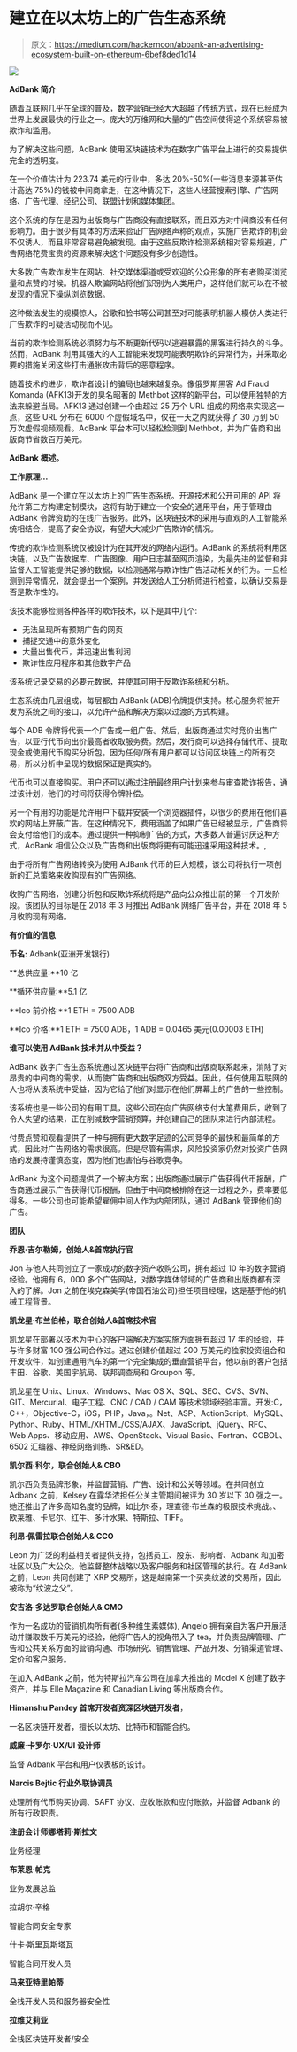 # 建立在以太坊上的广告生态系统

> 原文：<https://medium.com/hackernoon/abbank-an-advertising-ecosystem-built-on-ethereum-6bef8ded1d14>

![](img/9bf97ef28b28decc7ac1e3c772bca78e.png)

**AdBank 简介**

随着互联网几乎在全球的普及，数字营销已经大大超越了传统方式，现在已经成为世界上发展最快的行业之一。庞大的万维网和大量的广告空间使得这个系统容易被欺诈和滥用。

为了解决这些问题，AdBank 使用区块链技术为在数字广告平台上进行的交易提供完全的透明度。

在一个价值估计为 223.74 美元的行业中，多达 20%-50%(一些消息来源甚至估计高达 75%)的钱被中间商拿走，在这种情况下，这些人经营搜索引擎、广告网络、广告代理、经纪公司、联盟计划和媒体集团。

这个系统的存在是因为出版商与广告商没有直接联系，而且双方对中间商没有任何影响力。由于很少有具体的方法来验证广告网络声称的观点，实施广告欺诈的机会不仅诱人，而且非常容易避免被发现。由于这些反欺诈检测系统相对容易规避，广告网络花费宝贵的资源来解决这个问题没有多少创造性。

大多数广告欺诈发生在网站、社交媒体渠道或受欢迎的公众形象的所有者购买浏览量和点赞的时候。机器人欺骗网站将他们识别为人类用户，这样他们就可以在不被发现的情况下操纵浏览数据。

这种做法发生的规模惊人，谷歌和脸书等公司甚至对可能表明机器人模仿人类进行广告欺诈的可疑活动视而不见。

当前的欺诈检测系统必须努力与不断更新代码以逃避暴露的黑客进行持久的斗争。然而，AdBank 利用其强大的人工智能来发现可能表明欺诈的异常行为，并采取必要的措施关闭这些打击通胀攻击背后的恶意程序。

随着技术的进步，欺诈者设计的骗局也越来越复杂。像俄罗斯黑客 Ad Fraud Komanda (AFK13)开发的臭名昭著的 Methbot 这样的新平台，可以使用独特的方法来躲避当局。AFK13 通过创建一个由超过 25 万个 URL 组成的网络来实现这一点，这些 URL 分布在 6000 个虚假域名中，仅在一天之内就获得了 30 万到 50 万次虚假视频观看。AdBank 平台本可以轻松检测到 Methbot，并为广告商和出版商节省数百万美元。

**AdBank 概述。**

**工作原理…**

AdBank 是一个建立在以太坊上的广告生态系统。开源技术和公开可用的 API 将允许第三方构建定制模块，这将有助于建立一个安全的通用平台，用于管理由 AdBank 令牌资助的在线广告服务。此外，区块链技术的采用与直观的人工智能系统相结合，提高了安全协议，有望大大减少广告欺诈的情况。

传统的欺诈检测系统仅被设计为在其开发的网络内运行。AdBank 的系统将利用区块链，以及广告数据库、广告图像、用户日志甚至网页渲染，为最先进的监督和非监督人工智能提供足够的数据，以检测通常与欺诈性广告活动相关的行为。一旦检测到异常情况，就会提出一个案例，并发送给人工分析师进行检查，以确认交易是否是欺诈性的。

该技术能够检测各种各样的欺诈技术，以下是其中几个:

*   无法呈现所有预期广告的网页
*   捕捉交通中的意外变化
*   大量出售代币，并迅速出售利润
*   欺诈性应用程序和其他数字产品

该系统记录交易的必要元数据，并使其可用于反欺诈系统和分析。

生态系统由几层组成，每层都由 AdBank (ADB)令牌提供支持。核心服务将被开发为系统之间的接口，以允许产品和解决方案以过渡的方式构建。

每个 ADB 令牌将代表一个广告或一组广告。然后，出版商通过实时竞价出售广告，以亚行代币向出价最高者收取服务费。然后，发行商可以选择存储代币、提取现金或使用代币购买分析包。因为任何/所有用户都可以访问区块链上的所有交易，所以分析中呈现的数据保证是真实的。

代币也可以直接购买。用户还可以通过注册最终用户计划来参与审查欺诈报告，通过该计划，他们的时间将获得令牌补偿。

另一个有用的功能是允许用户下载并安装一个浏览器插件，以很少的费用在他们喜欢的网站上屏蔽广告。在这种情况下，费用涵盖了如果广告已经被显示，广告商将会支付给他们的成本。通过提供一种抑制广告的方式，大多数人普遍讨厌这种方式，AdBank 相信公众以及广告商和出版商将更有可能迅速采用这种技术。,

由于将所有广告网络转换为使用 AdBank 代币的巨大规模，该公司将执行一项创新的汇总策略来收购现有的广告网络。

收购广告网络，创建分析包和反欺诈系统将是产品向公众推出前的第一个开发阶段。该团队的目标是在 2018 年 3 月推出 AdBank 网络广告平台，并在 2018 年 5 月收购现有网络。

**有价值的信息**

**币名:** Adbank(亚洲开发银行)

**总供应量:**10 亿

**循环供应量:**5.1 亿

**Ico 前价格:**1 ETH = 7500 ADB

**Ico 价格:**1 ETH = 7500 ADB，1 ADB = 0.0465 美元(0.00003 ETH)

**谁可以使用 AdBank 技术并从中受益？**

AdBank 数字广告生态系统通过区块链平台将广告商和出版商联系起来，消除了对昂贵的中间商的需求，从而使广告商和出版商双方受益。因此，任何使用互联网的人也将从该系统中受益，因为它给了他们对显示在他们屏幕上的广告的一些控制。

该系统也是一些公司的有用工具，这些公司在向广告网络支付大笔费用后，收到了令人失望的结果，正在削减数字营销预算，并创建自己的团队来进行内部流程。

付费点赞和观看提供了一种与拥有更大数字足迹的公司竞争的最快和最简单的方式，因此对广告网络的需求很高。但是尽管有需求，风险投资家仍然对投资广告网络的发展持谨慎态度，因为他们也害怕与谷歌竞争。

AdBank 为这个问题提供了一个解决方案；出版商通过展示广告获得代币报酬，广告商通过展示广告获得代币报酬，但由于中间商被排除在这一过程之外，费率要低得多。一些公司也可能希望雇佣中间人作为内部团队，通过 AdBank 管理他们的广告。

**团队**

**乔恩·吉尔勒姆，创始人&首席执行官**

Jon 与他人共同创立了一家成功的数字资产收购公司，拥有超过 10 年的数字营销经验。他拥有 6，000 多个广告网站，对数字媒体领域的广告商和出版商都有深入的了解。Jon 之前在埃克森美孚(帝国石油公司)担任项目经理，这是基于他的机械工程背景。

**凯龙星·布兰伯格，联合创始人&首席技术官**

凯龙星在部署以技术为中心的客户端解决方案实施方面拥有超过 17 年的经验，并与许多财富 100 强公司合作过。通过创建价值超过 200 万美元的独家投资组合和开发软件，如创建通用汽车的第一个完全集成的垂直营销平台，他以前的客户包括丰田、谷歌、美国宇航局、联邦调查局和 Groupon 等。

凯龙星在 Unix、Linux、Windows、Mac OS X、SQL、SEO、CVS、SVN、GIT、Mercurial、电子工程、CNC / CAD / CAM 等技术领域经验丰富。开发:C，C++，Objective-C，iOS，PHP，Java，。Net、ASP、ActionScript、MySQL、Python、Ruby、HTML/XHTML/CSS/AJAX、JavaScript、jQuery、RFC、Web Apps、移动应用、AWS、OpenStack、Visual Basic、Fortran、COBOL、6502 汇编器、神经网络训练、SR&ED。

**凯尔西·科尔，联合创始人& CBO**

凯尔西负责品牌形象，并监督营销、广告、设计和公关等领域。在共同创立 Adbank 之前，Kelsey 在露华浓担任公关主管期间被评为 30 岁以下 30 强之一。她还推出了许多高知名度的品牌，如比尔·泰，理查德·布兰森的极限技术挑战。、欧莱雅、卡尼尔、红牛、多汁水果、特斯拉、TIFF。

**利昂·佩雷拉联合创始人& CCO**

Leon 为广泛的利益相关者提供支持，包括员工、股东、影响者、Adbank 和加密社区以及广大公众。他监督整体战略以及客户服务和社区管理的执行。在 AdBank 之前，Leon 共同创建了 XRP 交易所，这是越南第一个买卖纹波的交易所，因此被称为“纹波之父”。

**安吉洛·多达罗联合创始人& CMO**

作为一名成功的营销机构所有者(多种维生素媒体), Angelo 拥有亲自为客户开展活动并赚取数千万美元的经验，他将广告人的视角带入了 tea，并负责品牌管理、广告和公共关系方面的营销沟通、市场研究、销售管理、产品开发、分销渠道管理、定价和客户服务。

在加入 AdBank 之前，他为特斯拉汽车公司在加拿大推出的 Model X 创建了数字资产，并与 Elle Magazine 和 Canadian Living 等出版商合作。

**Himanshu Pandey 首席开发者资深区块链开发者**，

一名区块链开发者，擅长以太坊、比特币和智能合约。

**威廉·卡罗尔·UX/UI 设计师**

监督 Adbank 平台和用户仪表板的设计。

**Narcis Bejtic 行业外联协调员**

处理所有代币购买协调、SAFT 协议、应收账款和应付账款，并监督 Adbank 的所有行政职责。

**注册会计师娜塔莉·斯拉文**

业务经理

**布莱恩·帕克**

业务发展总监

拉胡尔·辛格

智能合同安全专家

什卡·斯里瓦斯塔瓦

智能合同开发人员

**马来亚特里帕蒂**

全栈开发人员和服务器安全性

**拉维艾莉亚**

全栈区块链开发者/安全